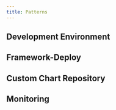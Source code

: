 ```yaml
---
title: Patterns
---
```


##  Development Environment

##  Framework-Deploy

##  Custom Chart Repository

##  Monitoring
